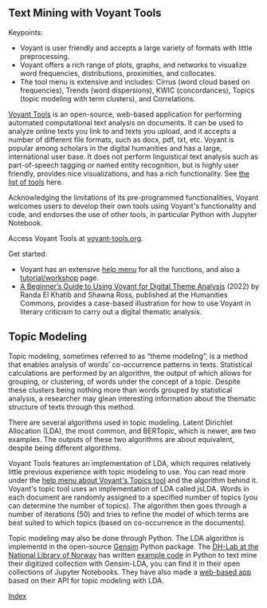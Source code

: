 ## Text Mining with Voyant Tools

Keypoints:
- Voyant is user friendly and accepts a large variety of formats with little preprocessing.
- Voyant offers a rich range of plots, graphs, and networks to visualize word frequencies, distributions, proximities, and collocates.
- The tool menu is extensive and includes: Cirrus (word cloud based on frequencies), Trends (word dispersions), KWIC (concordances), Topics (topic modeling with term clusters), and Correlations.

[Voyant Tools](https://voyant-tools.org/) is an open-source, web-based application for performing automated computational text analysis on documents. It can be used to analyze online texts you link to and texts you upload, and it accepts a number of different file formats, such as docx, pdf, txt, etc. Voyant is popular among scholars in the digital humanities and has a large, international user base. It does not perform linguistical text analysis such as part-of-speech tagging or named entity recognition, but is highly user friendly, provides nice visualizations, and has a rich functionality. See [the list of tools](https://voyant-tools.org/docs/#!/guide/tools) here.

Acknowledging the limitations of its pre-programmed functionalities, Voyant welcomes users to develop their own tools using Voyant's functionality and code, and endorses the use of other tools, in particular Python with Jupyter Notebook.

Access Voyant Tools at [voyant-tools.org](https://voyant-tools.org/).

Get started:
- Voyant has an extensive [help menu](https://voyant-tools.org/docs/#!/guide/start) for all the functions, and also a [tutorial/workshop](https://voyant-tools.org/docs/#!/guide/tutorial) page. 
- [A Beginner’s Guide to Using Voyant for Digital Theme Analysis](https://hcommons.org/deposits/item/hc:49487/) (2022) by Randa El Khatib and Shawna Ross, published at the Humanities Commons, provides a case-based illustration for how to use Voyant in literary criticism to carry out a digital thematic analysis.

## Topic Modeling 

Topic modeling, sometimes referred to as “theme modeling”, is a method that enables analysis of words’ co-occurrence patterns in texts. Statistical calculations are performed by an algorithm, the output of which allows for grouping, or clustering, of words under the concept of a topic. Despite these clusters being nothing more than words grouped by statistical analysis, a researcher may glean interesting information about the thematic structure of texts through this method.

There are several algorithms used in topic modeling. Latent Dirichlet Allocation (LDA), the most common, and BERTopic, which is newer, are two examples. The outputs of these two algorithms are about equivalent, despite being different algorithms.

Voyant Tools features an implementation of LDA, which requires relatively little previous experience with topic modeling to use. You can read more under the [help menu about Voyant's Topics tool](https://voyant-tools.org/docs/#!/guide/topics) and the algorithm behind it. Voyant's topic tool uses an implementation of LDA called jsLDA. Words in each document are randomly assigned to a specified number of topics (you can determine the number of topics). The algorithm then goes through a number of iterations (50) and tries to refine the model of which terms are best suited to which topics (based on co-occurrence in the documents).

Topic modeling may also be done through Python. The LDA algorithm is implementd in the open-source [Gensim](https://radimrehurek.com/gensim/) Python package. The [DH-Lab at the National Library of Norway](https://www.nb.no/dh-lab/) has written [example code](https://nationallibraryofnorway.github.io/digital_tekstanalyse/cookbook/4.1.topic_modeling_with_LDA.html#) in Python to text mine their digitized collection with Gensim-LDA, you can find it in their open collections of Jupyter Notebooks. They have also made a [web-based app](https://dh.nb.no/apps/temaer/) based on their API for topic modeling with LDA.

[Index](https://ang-uio.github.io/Textmining/)
